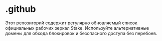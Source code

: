 # .github
Этот репозиторий содержит регулярно обновляемый список официальных рабочих зеркал Stake. Используйте альтернативные домены для обхода блокировок и безопасного доступа без перебоев.
